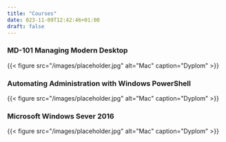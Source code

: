 ```yaml
---
title: "Courses"
date: 023-11-09T12:42:46+01:00
draft: false
---
```


### MD-101 Managing Modern Desktop

{{< figure src="/images/placeholder.jpg" alt="Mac" caption="Dyplom" >}}

### Automating Administration with Windows PowerShell

{{< figure src="/images/placeholder.jpg" alt="Mac" caption="Dyplom" >}}

### Microsoft Windows Sever 2016

{{< figure src="/images/placeholder.jpg" alt="Mac" caption="Dyplom" >}}